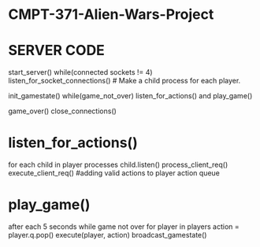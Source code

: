 # CMPT-371-Alien-Wars-Project

# SERVER CODE 
start_server()
while(connected sockets != 4) 
    listen_for_socket_connections() # Make a child process for each player.

init_gamestate()
while(game_not_over)
    listen_for_actions() and play_game() 

game_over() 
close_connections()


# listen_for_actions() 
for each child in player processes
    child.listen() 
    process_client_req()
    execute_client_req() #adding valid actions to player action queue


# play_game()
after each 5 seconds while game not over 
    for player in players
        action = player.q.pop() 
        execute(player, action) 
    broadcast_gamestate() 
